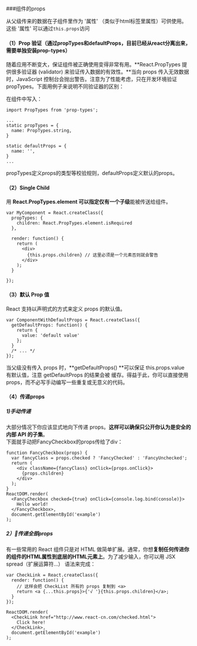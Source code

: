 ###组件的props

从父级传来的数据在子组件里作为 '属性' （类似于html标签里属性）可供使用。 这些 '属性' 可以通过`this.props`访问 

#### （1）Prop 验证（通过propTypes和defaultProps，目前已经从react分离出来，需要单独安装prop-types）

随着应用不断变大，保证组件被正确使用变得非常有用。**React.PropTypes 提供很多验证器 \(validator\) 来验证传入数据的有效性。**当向 props 传入无效数据时，JavaScript 控制台会抛出警告。注意为了性能考虑，只在开发环境验证 propTypes。下面用例子来说明不同验证器的区别：

在组件中写入：

```
import PropTypes from 'prop-types';

...
static propTypes = {
  name: PropTypes.string,
}

static defaultProps = {
  name: '',
}
...

```
propTypes定义props的类型等校验规则，defaultProps定义默认的props。


#### （2）Single Child

用 **React.PropTypes.element 可以指定仅有一个子级**能被传送给组件。

```
var MyComponent = React.createClass({
  propTypes: {
    children: React.PropTypes.element.isRequired
  },

  render: function() {
    return (
      <div>
        {this.props.children} // 这里必须是一个元素否则就会警告
      </div>
    );
  }

});
```

#### （3）默认 Prop 值

React 支持以声明式的方式来定义 props 的默认值。

```
var ComponentWithDefaultProps = React.createClass({
  getDefaultProps: function() {
    return {
      value: 'default value'
    };
  }
  /* ... */
});
```

当父级没有传入 props 时，**getDefaultProps\(\) **可以保证 this.props.value 有默认值，注意 getDefaultProps 的结果会被 缓存。得益于此，你可以直接使用 props，而不必写手动编写一些重复或无意义的代码。

#### （4）传递props

##### 1\)手动传递

大部分情况下你应该显式地向下传递 props。**这样可以确保只公开你认为是安全的内部 API 的子集**。  
下面就手动把FancyCheckbox的props传给了div：

```
function FancyCheckbox(props) {
  var fancyClass = props.checked ? 'FancyChecked' : 'FancyUnchecked';
  return (
    <div className={fancyClass} onClick={props.onClick}>
      {props.children}
    </div>
  );
}
ReactDOM.render(
  <FancyCheckbox checked={true} onClick={console.log.bind(console)}>
    Hello world!
  </FancyCheckbox>,
  document.getElementById('example')
);
```

##### 2）传递全部props

有一些常用的 React 组件只是对 HTML 做简单扩展。通常，你想**复制任何传进你的组件的HTML属性到底层的HTML元素上**。为了减少输入，你可以用 JSX spread（扩展运算符...） 语法来完成：

```
var CheckLink = React.createClass({
  render: function() {
    // 这样会把 CheckList 所有的 props 复制到 <a>
    return <a {...this.props}>{'√ '}{this.props.children}</a>;
  }
});

ReactDOM.render(
  <CheckLink href="http://www.react-cn.com/checked.html">
    Click here!
  </CheckLink>,
  document.getElementById('example')
);
```

